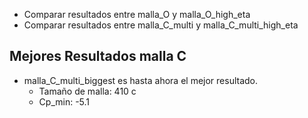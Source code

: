- Comparar resultados entre malla_O y malla_O_high_eta
- Comparar resultados entre malla_C_multi y malla_C_multi_high_eta


## Mejores Resultados malla C
- malla_C_multi_biggest es hasta ahora el mejor resultado.
  - Tamaño de malla: 410 c
  - Cp_min: -5.1

